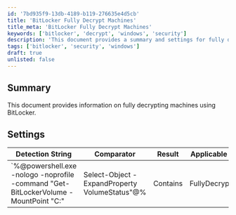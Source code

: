 ```yaml
---
id: '7bd935f9-13db-4189-b119-276635e4d5cb'
title: 'BitLocker Fully Decrypt Machines'
title_meta: 'BitLocker Fully Decrypt Machines'
keywords: ['bitlocker', 'decrypt', 'windows', 'security']
description: 'This document provides a summary and settings for fully decrypting machines using BitLocker. It includes a detection string and applicable operating system information.'
tags: ['bitlocker', 'security', 'windows']
draft: true
unlisted: false
---
```


## Summary

This document provides information on fully decrypting machines using BitLocker.

## Settings

| Detection String                                                                                                                                       | Comparator | Result        | Applicable OS |
|-------------------------------------------------------------------------------------------------------------------------------------------------------|------------|---------------|----------------|
| `%@powershell.exe -nologo -noprofile -command "Get-BitLockerVolume -MountPoint "C:" | Select-Object -ExpandProperty VolumeStatus"@% | Contains    | FullyDecrypted | Windows        |
